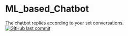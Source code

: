 # ML_based_Chatbot
The chatbot replies according to your set conversations.
[![GitHub last commit](https://img.shields.io/github/last-commit/Kanishka2020/ML_based_Chatbot.svg?style=flat-square)](https://github.com/Kanishka2020/ML_based_Chatbot/commit/master)
